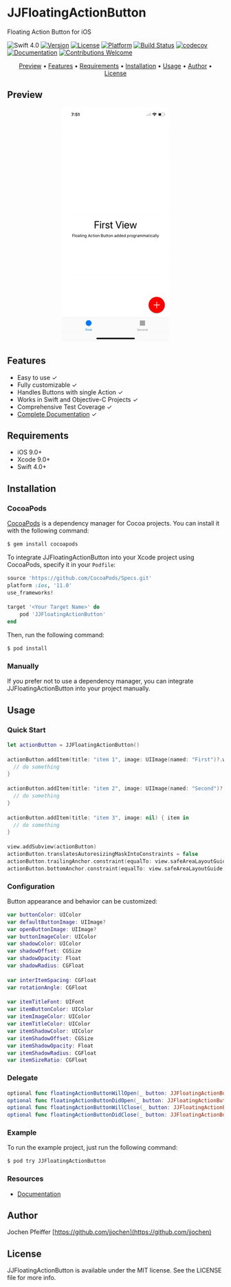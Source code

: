 # JJFloatingActionButton
Floating Action Button for iOS

![Swift 4.0](https://img.shields.io/badge/Swift-4.0-orange.svg) [![Version](https://img.shields.io/cocoapods/v/JJFloatingActionButton.svg?style=flat)](https://cocoapods.org/pods/JJFloatingActionButton) [![License](https://img.shields.io/cocoapods/l/JJFloatingActionButton.svg?style=flat)](https://cocoapods.org/pods/JJFloatingActionButton) [![Platform](https://img.shields.io/cocoapods/p/JJFloatingActionButton.svg?style=flat)](https://cocoapods.org/pods/JJFloatingActionButton) [![Build Status](https://circleci.com/gh/jjochen/JJFloatingActionButton.svg?style=shield)](https://circleci.com/gh/jjochen/JJFloatingActionButton) [![codecov](https://codecov.io/gh/jjochen/JJFloatingActionButton/branch/master/graph/badge.svg)](https://codecov.io/gh/jjochen/JJFloatingActionButton) [![Documentation](https://jjochen.github.io/JJFloatingActionButton/badge.svg)](https://jjochen.github.io/JJFloatingActionButton) [![Contributions Welcome](https://img.shields.io/badge/contributions-welcome-brightgreen.svg?style=flat)](https://github.com/jjochen/JJFloatingActionButton/issues)

<p align="center">
  <a href="#preview">Preview</a> • <a href="#features">Features</a> • <a href="#requirements">Requirements</a> • <a href="#installation">Installation</a> • <a href="#usage">Usage</a> • <a href="#author">Author</a> • <a href="#license">License</a>
</p>


## Preview

<p align="center">
  <img src="https://github.com/jjochen/JJFloatingActionButton/raw/master/Images/JJFloatingActionButton.gif" width='250' alt="Preview">
</p>

## Features

- Easy to use  ✓
- Fully customizable  ✓
- Handles Buttons with single Action  ✓
- Works in Swift and Objective-C Projects  ✓
- Comprehensive Test Coverage  ✓
- [Complete Documentation](https://jjochen.github.io/JJFloatingActionButton)  ✓


## Requirements

- iOS 9.0+
- Xcode 9.0+
- Swift 4.0+


## Installation

### CocoaPods

[CocoaPods](http://cocoapods.org) is a dependency manager for Cocoa projects. You can install it with the following command:

```bash
$ gem install cocoapods
```

To integrate JJFloatingActionButton into your Xcode project using CocoaPods, specify it in your `Podfile`:

```ruby
source 'https://github.com/CocoaPods/Specs.git'
platform :ios, '11.0'
use_frameworks!

target '<Your Target Name>' do
    pod 'JJFloatingActionButton'
end
```

Then, run the following command:

```bash
$ pod install
```

### Manually

If you prefer not to use a dependency manager, you can integrate JJFloatingActionButton into your project manually.


## Usage

### Quick Start

```swift
let actionButton = JJFloatingActionButton()

actionButton.addItem(title: "item 1", image: UIImage(named: "First")?.withRenderingMode(.alwaysTemplate)) { item in
  // do something
}

actionButton.addItem(title: "item 2", image: UIImage(named: "Second")?.withRenderingMode(.alwaysTemplate)) { item in
  // do something
}

actionButton.addItem(title: "item 3", image: nil) { item in
  // do something
}

view.addSubview(actionButton)
actionButton.translatesAutoresizingMaskIntoConstraints = false
actionButton.trailingAnchor.constraint(equalTo: view.safeAreaLayoutGuide.trailingAnchor, constant: -16).isActive = true
actionButton.bottomAnchor.constraint(equalTo: view.safeAreaLayoutGuide.bottomAnchor, constant: -16).isActive = true
```

### Configuration

Button appearance and behavior can be customized:

```swift
var buttonColor: UIColor
var defaultButtonImage: UIImage?
var openButtonImage: UIImage?
var buttonImageColor: UIColor
var shadowColor: UIColor
var shadowOffset: CGSize
var shadowOpacity: Float
var shadowRadius: CGFloat

var interItemSpacing: CGFloat
var rotationAngle: CGFloat

var itemTitleFont: UIFont
var itemButtonColor: UIColor
var itemImageColor: UIColor
var itemTitleColor: UIColor
var itemShadowColor: UIColor
var itemShadowOffset: CGSize
var itemShadowOpacity: Float
var itemShadowRadius: CGFloat
var itemSizeRatio: CGFloat
```

### Delegate

```swift
optional func floatingActionButtonWillOpen(_ button: JJFloatingActionButton)
optional func floatingActionButtonDidOpen(_ button: JJFloatingActionButton)
optional func floatingActionButtonWillClose(_ button: JJFloatingActionButton)
optional func floatingActionButtonDidClose(_ button: JJFloatingActionButton)
```

### Example

To run the example project, just run the following command:

```bash
$ pod try JJFloatingActionButton
```

### Resources

- [Documentation](https://jjochen.github.io/JJFloatingActionButton/)


## Author

Jochen Pfeiffer [https://github.com/jjochen](https://github.com/jjochen)


## License

JJFloatingActionButton is available under the MIT license. See the LICENSE file for more info.

